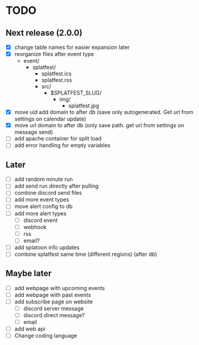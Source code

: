 # TODO

## Next release (2.0.0)
- [x] change table names for easier expansion later
- [x] reorganize files after event type
  - event/
    - splatfest/
      - splatfest.ics
      - splatfest.rss
      - src/
        - $SPLATFEST_SLUG/
          - img/
            - splatfest.jpg
- [x] move uid add domain to after db (save only autogenerated. Get url from settings on calendar update) 
- [x] move url domain to after db (only save path. get url from settings on message send)
- [ ] add apache container for split load
- [ ] add error handling for empty variables

## Later
- [ ] add random minute run
- [ ] add send run directly after pulling
- [ ] combine discord send files
- [ ] add more event types
- [ ] move alert config to db
- [ ] add more alert types
  - [ ] discord event
  - [ ] webhook
  - [ ] rss
  - [ ] email?
- [ ] add splatoon info updates
- [ ] combine splatfest same time (different regions) (after db)

## Maybe later
- [ ] add webpage with upcoming events
- [ ] add webpage with past events
- [ ] add subscribe page on website
  - [ ] discord server message
  - [ ] discord direct message?
  - [ ] email
- [ ] add web api
- [ ] Change coding language
